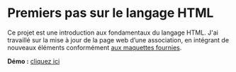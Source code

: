 # Premiers pas sur le langage HTML

Ce projet est une introduction aux fondamentaux du langage HTML. J'ai travaillé sur la mise à jour de la page web d’une association, en intégrant de nouveaux éléments conformément [aux maquettes fournies](https://github.com/cheikh-mbacke/premiers_pas_sur_le_langage_HTML/blob/main/maquette/).

**Démo :** [cliquez ici](https://cheikh-mbacke.github.io/premiers_pas_sur_le_langage_HTML/)
